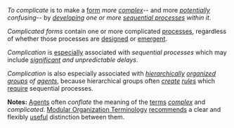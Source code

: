 *To complicate* is to make a [form](https://github.com/gcassel/Modular-Organization-Terminology/blob/master/terms/form.md) *more [complex](https://github.com/gcassel/Modular-Organization-Terminology/blob/master/terms/complex.md)*-- and more *[potentially](https://github.com/gcassel/Modular-Organization-Terminology/blob/master/terms/potential.md) confusing*-- by *[developing](https://github.com/gcassel/Modular-Organization-Terminology/blob/master/terms/develop.md) one or more [sequential processes](https://github.com/gcassel/Modular-Organization-Terminology/blob/master/compound-terms/sequential-process.md) within it*.

*Complicated forms* contain one or more complicated [processes](https://github.com/gcassel/Modular-Organization-Terminology/blob/master/terms/process.md), regardless of whether those processes are [designed](https://github.com/gcassel/Modular-Organization-Terminology/blob/master/terms/design.md) or [emergent](https://github.com/gcassel/Modular-Organization-Terminology/blob/master/terms/emergence.md).

*Complication* is [especially](https://github.com/gcassel/Modular-Organization-Terminology/blob/master/terms/specialize.md) associated with *sequential processes* which may include *[significant](https://github.com/gcassel/Modular-Organization-Terminology/blob/master/terms/significance.md) and unpredictable delays*.

*Complication* is also especially associated with *[hierarchically](https://github.com/gcassel/Modular-Organization-Terminology/blob/master/terms/hierarchy.md) [organized](https://github.com/gcassel/Modular-Organization-Terminology/blob/master/terms/organization.md) [groups](https://github.com/gcassel/Modular-Organization-Terminology/blob/master/terms/group.md) of [agents](https://github.com/gcassel/Modular-Organization-Terminology/blob/master/terms/agent.md)*, because hierarchical groups often *[create](https://github.com/gcassel/Modular-Organization-Terminology/blob/master/terms/create.md) [rules](https://github.com/gcassel/Modular-Organization-Terminology/blob/master/terms/rule.md)* which [require](https://github.com/gcassel/Modular-Organization-Terminology/blob/master/terms/requirement.md) sequential processes.

**Notes:**  [Agents](https://github.com/gcassel/Modular-Organization-Terminology/blob/master/terms/agent.md) often *conflate* the meaning of the [terms](https://github.com/gcassel/Modular-Organization-Terminology/blob/master/terms/term.md) *[complex](https://github.com/gcassel/Modular-Organization-Terminology/blob/master/terms/complex.md)* and *complicated*.  [Modular Organization Terminology](https://github.com/gcassel/Modular-Organization-Terminology/) [recommends](https://github.com/gcassel/Modular-Organization-Terminology/blob/master/terms/recommendation.md) a clear and flexibly [useful](https://github.com/gcassel/Modular-Organization-Terminology/blob/master/terms/use.md) distinction between them.
